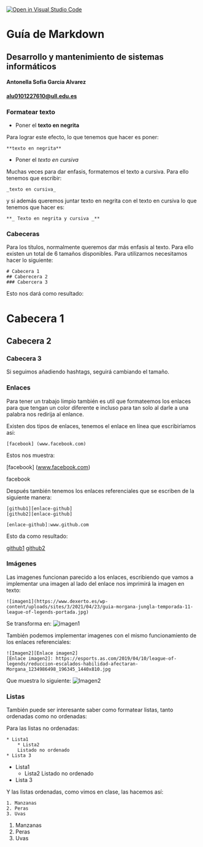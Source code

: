 [![Open in Visual Studio Code](https://classroom.github.com/assets/open-in-vscode-f059dc9a6f8d3a56e377f745f24479a46679e63a5d9fe6f495e02850cd0d8118.svg)](https://classroom.github.com/online_ide?assignment_repo_id=5793147&assignment_repo_type=AssignmentRepo)

# Guía de Markdown
## Desarrollo y mantenimiento de sistemas informáticos
#### Antonella Sofia Garcia Alvarez
#### alu0101227610@ull.edu.es

### Formatear texto

* Poner el **texto en negrita**

Para lograr este efecto, lo que tenemos que hacer es poner:

~~~
**texto en negrita**
~~~

* Poner el _texto en cursiva_

Muchas veces para dar enfasis, formatemos el texto a cursiva. Para ello tenemos que escribir:

~~~
_texto en cursiva_
~~~

y si además queremos juntar texto en negrita con el texto en cursiva lo que tenemos que hacer es:

~~~
**_ Texto en negrita y cursiva _**
~~~

### Cabeceras

Para los títulos, normalmente queremos dar más enfasis al texto. Para ello existen un total de 6 tamaños disponibles. Para utilizarnos necesitamos hacer lo siguiente:

~~~
# Cabecera 1
## Caberecera 2
### Cabercera 3
~~~

Esto nos dará como resultado:

# Cabecera 1
## Cabecera 2
### Cabecera 3

Si seguimos añadiendo hashtags, seguirá cambiando el tamaño.

### Enlaces

Para tener un trabajo limpio también es util que formateemos los enlaces para que tengan un color diferente e incluso para tan solo al darle a una palabra nos redirija al enlance.

Existen dos tipos de enlaces, tenemos el enlace en línea que escribiríamos asi:

~~~
[facebook] (www.facebook.com)
~~~

Estos nos muestra:

[facebook] (www.facebook.com)

facebook

Después también tenemos los enlaces referenciales que se escriben de la siguiente manera:

~~~
[github1][enlace-github]
[github2][enlace-github]

[enlace-github]:www.github.com
~~~

Esto da como resultado:

[github1][enlace-github]
[github2][enlace-github]

[enlace-github]:www.github.com

### Imágenes

Las imagenes funcionan parecido a los enlaces, escribiendo que vamos a implementar una imagen al lado del enlace nos imprimirá la imagen en texto:
~~~
![imagen1](https://www.dexerto.es/wp-content/uploads/sites/3/2021/04/23/guia-morgana-jungla-temporada-11-league-of-legends-portada.jpg)
~~~
Se transforma en:
![imagen1](https://www.dexerto.es/wp-content/uploads/sites/3/2021/04/23/guia-morgana-jungla-temporada-11-league-of-legends-portada.jpg)

También podemos implementar imagenes con el mismo funcionamiento de los enlaces referenciales:
 ~~~
![Imagen2][Enlace imagen2]
[Enlace imagen2]: https://esports.as.com/2019/04/10/league-of-legends/reduccion-escalados-habilidad-afectaran-Morgana_1234986498_196345_1440x810.jpg
~~~
Que muestra lo siguiente:
![Imagen2][Enlace imagen2]

[Enlace imagen2]: https://esports.as.com/2019/04/10/league-of-legends/reduccion-escalados-habilidad-afectaran-Morgana_1234986498_196345_1440x810.jpg

### Listas

También puede ser interesante saber como formatear listas, tanto ordenadas como no ordenadas:

Para las listas no ordenadas:
~~~
* Lista1
    * Lista2
    Listado no ordenado
* Lista 3
~~~
* Lista1
    * Lista2
    Listado no ordenado
* Lista 3

Y las listas ordenadas, como vimos en clase, las hacemos así:

~~~
1. Manzanas
2. Peras
3. Uvas
~~~

1. Manzanas
2. Peras
3. Uvas